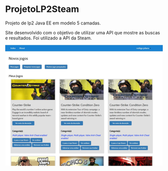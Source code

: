 # ProjetoLP2Steam
Projeto de lp2 Java EE em modelo 5 camadas.

Site desenvolvido com o objetivo de utilizar uma API que mostre as buscas e resultados. Foi utilizado a API da Steam.



<img src='imagem-site-1.jpg' />
